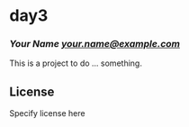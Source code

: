 # day3
### _Your Name <your.name@example.com>_

This is a project to do ... something.

## License

Specify license here


